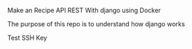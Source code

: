 Make an Recipe API REST With django using Docker

The purpose of this repo is to understand how django works

Test SSH Key
